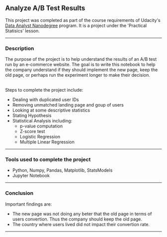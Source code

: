 ## Analyze A/B Test Results

This project was completed as part of the course requirements of Udacity's [Data Analyst Nanodegree](https://www.udacity.com/course/data-analyst-nanodegree--nd002) program. It is a project under the 'Practical Statisics' lesson.

____

### Description

The purpose of the project is to help understand the results of an A/B test run by an e-commerce website. The goal is to write this notebook to help the company understand if they should implement the new page, keep the old page, or perhaps run the experiment longer to make their decision.<br><br>

Steps to complete the project include:
- Dealing with duplicated user IDs
- Removing unmatched landing page and goup of users
- Looking at some descriptive statistics
- Stating Hypothesis
- Statistical Analysis including:
  - p-value computation
  - Z-score test
  - Logistic Regression
  - Multiple Linear Regression
___

### Tools used to complete the project

- Python, Numpy, Pandas, Matplotlib, StatsModels
- Jupyter Notebook

___

### Conclusion

Important findings are:
- The new page was not doing any beter that the old page in terms of users convertion. Thus the company should keep the old page.
- The country where users lived did not impact their convertion rate.

___